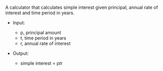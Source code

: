 A calculator that calculates simple interest given principal, annual rate of interest and time period in years.

- Input:
  -  p, principal amount
   - t, time period in years
   - r, annual rate of interest
   
- Output: 
   - simple interest = p*t*r
